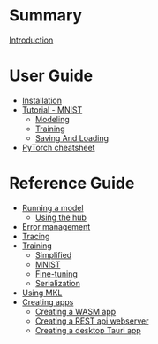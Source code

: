 # Summary

[Introduction](README.md)

# User Guide

- [Installation](guide/installation.md)
- [Tutorial - MNIST](guide/mnist/intro.md)
  - [Modeling](guide/mnist/modeling.md)
  - [Training](guide/mnist/training.md)
  - [Saving And Loading](guide/mnist/saving_loading.md)
- [PyTorch cheatsheet](guide/cheatsheet.md)

# Reference Guide

- [Running a model](inference/inference.md)
    - [Using the hub](inference/hub.md)
- [Error management](error_manage.md)
- [Tracing](tracing.md)
- [Training](training/training.md)
    - [Simplified](training/simplified.md)
    - [MNIST](training/mnist.md)
    - [Fine-tuning]()
    - [Serialization]()
- [Using MKL]()
- [Creating apps]()
    - [Creating a WASM app]()
    - [Creating a REST api webserver]()
    - [Creating a desktop Tauri app]()
